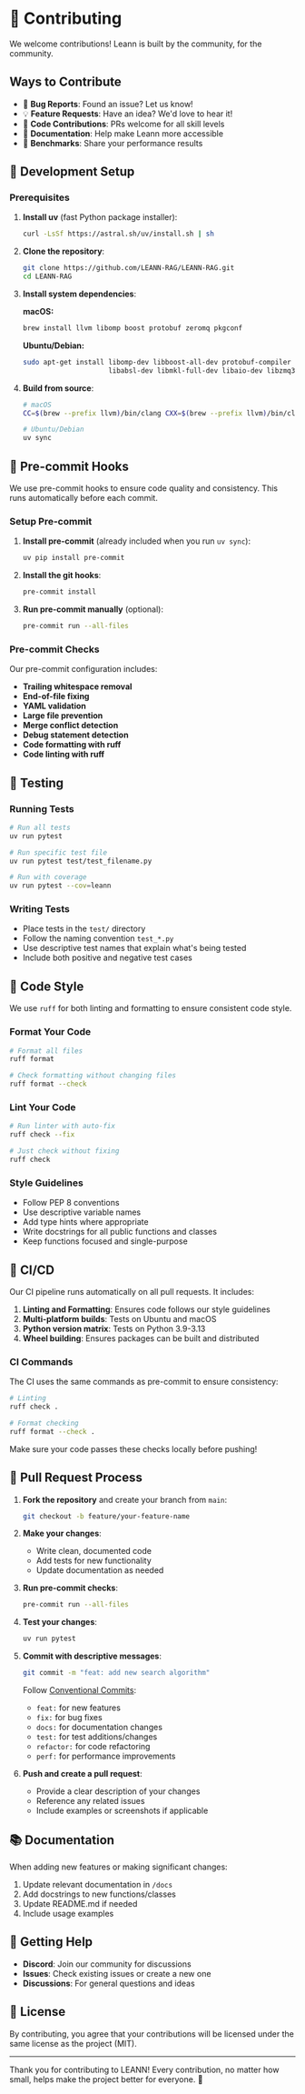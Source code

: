 # 🤝 Contributing

We welcome contributions! Leann is built by the community, for the community.

## Ways to Contribute

- 🐛 **Bug Reports**: Found an issue? Let us know!
- 💡 **Feature Requests**: Have an idea? We'd love to hear it!
- 🔧 **Code Contributions**: PRs welcome for all skill levels
- 📖 **Documentation**: Help make Leann more accessible
- 🧪 **Benchmarks**: Share your performance results

## 🚀 Development Setup

### Prerequisites

1. **Install uv** (fast Python package installer):
   ```bash
   curl -LsSf https://astral.sh/uv/install.sh | sh
   ```

2. **Clone the repository**:
   ```bash
   git clone https://github.com/LEANN-RAG/LEANN-RAG.git
   cd LEANN-RAG
   ```

3. **Install system dependencies**:
   
   **macOS:**
   ```bash
   brew install llvm libomp boost protobuf zeromq pkgconf
   ```

   **Ubuntu/Debian:**
   ```bash
   sudo apt-get install libomp-dev libboost-all-dev protobuf-compiler \
                        libabsl-dev libmkl-full-dev libaio-dev libzmq3-dev
   ```

4. **Build from source**:
   ```bash
   # macOS
   CC=$(brew --prefix llvm)/bin/clang CXX=$(brew --prefix llvm)/bin/clang++ uv sync
   
   # Ubuntu/Debian
   uv sync
   ```

## 🔨 Pre-commit Hooks

We use pre-commit hooks to ensure code quality and consistency. This runs automatically before each commit.

### Setup Pre-commit

1. **Install pre-commit** (already included when you run `uv sync`):
   ```bash
   uv pip install pre-commit
   ```

2. **Install the git hooks**:
   ```bash
   pre-commit install
   ```

3. **Run pre-commit manually** (optional):
   ```bash
   pre-commit run --all-files
   ```

### Pre-commit Checks

Our pre-commit configuration includes:
- **Trailing whitespace removal**
- **End-of-file fixing**
- **YAML validation**
- **Large file prevention**
- **Merge conflict detection**
- **Debug statement detection**
- **Code formatting with ruff**
- **Code linting with ruff**

## 🧪 Testing

### Running Tests

```bash
# Run all tests
uv run pytest

# Run specific test file
uv run pytest test/test_filename.py

# Run with coverage
uv run pytest --cov=leann
```

### Writing Tests

- Place tests in the `test/` directory
- Follow the naming convention `test_*.py`
- Use descriptive test names that explain what's being tested
- Include both positive and negative test cases

## 📝 Code Style

We use `ruff` for both linting and formatting to ensure consistent code style.

### Format Your Code

```bash
# Format all files
ruff format

# Check formatting without changing files
ruff format --check
```

### Lint Your Code

```bash
# Run linter with auto-fix
ruff check --fix

# Just check without fixing
ruff check
```

### Style Guidelines

- Follow PEP 8 conventions
- Use descriptive variable names
- Add type hints where appropriate
- Write docstrings for all public functions and classes
- Keep functions focused and single-purpose

## 🚦 CI/CD

Our CI pipeline runs automatically on all pull requests. It includes:

1. **Linting and Formatting**: Ensures code follows our style guidelines
2. **Multi-platform builds**: Tests on Ubuntu and macOS
3. **Python version matrix**: Tests on Python 3.9-3.13
4. **Wheel building**: Ensures packages can be built and distributed

### CI Commands

The CI uses the same commands as pre-commit to ensure consistency:
```bash
# Linting
ruff check .

# Format checking
ruff format --check .
```

Make sure your code passes these checks locally before pushing!

## 🔄 Pull Request Process

1. **Fork the repository** and create your branch from `main`:
   ```bash
   git checkout -b feature/your-feature-name
   ```

2. **Make your changes**:
   - Write clean, documented code
   - Add tests for new functionality
   - Update documentation as needed

3. **Run pre-commit checks**:
   ```bash
   pre-commit run --all-files
   ```

4. **Test your changes**:
   ```bash
   uv run pytest
   ```

5. **Commit with descriptive messages**:
   ```bash
   git commit -m "feat: add new search algorithm"
   ```
   
   Follow [Conventional Commits](https://www.conventionalcommits.org/):
   - `feat:` for new features
   - `fix:` for bug fixes
   - `docs:` for documentation changes
   - `test:` for test additions/changes
   - `refactor:` for code refactoring
   - `perf:` for performance improvements

6. **Push and create a pull request**:
   - Provide a clear description of your changes
   - Reference any related issues
   - Include examples or screenshots if applicable

## 📚 Documentation

When adding new features or making significant changes:

1. Update relevant documentation in `/docs`
2. Add docstrings to new functions/classes
3. Update README.md if needed
4. Include usage examples

## 🤔 Getting Help

- **Discord**: Join our community for discussions
- **Issues**: Check existing issues or create a new one
- **Discussions**: For general questions and ideas

## 📄 License

By contributing, you agree that your contributions will be licensed under the same license as the project (MIT).

---

Thank you for contributing to LEANN! Every contribution, no matter how small, helps make the project better for everyone. 🌟
